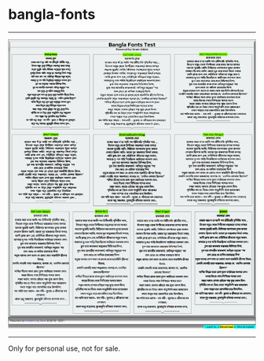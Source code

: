 # bangla-fonts
<hr>
<a href="https://imamuddinwp.github.io/bangla-fonts" target="_blank"> <img src="https://github.com/imamuddinwp/bangla-fonts/blob/main/bangla-fonts-bengali-fonts-imamuddinwp.png" alt="bangla-fonts"></a>
<hr>
Only for personal use, not for sale. 
